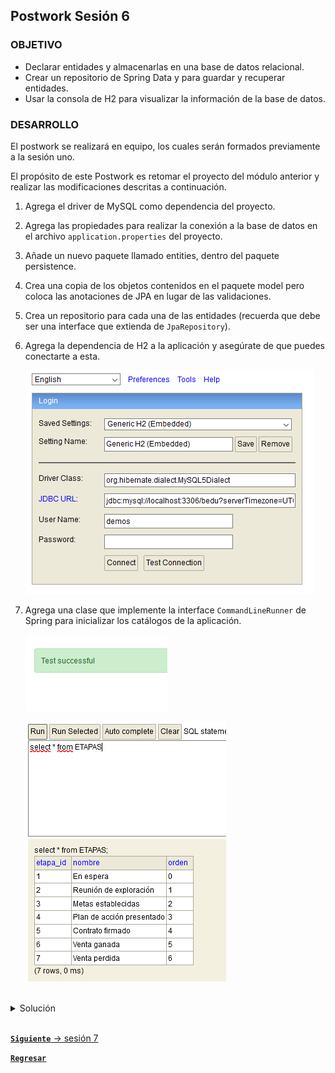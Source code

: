 ## Postwork Sesión 6

### OBJETIVO
- Declarar entidades y almacenarlas en una base de datos relacional.
- Crear un repositorio de Spring Data y para guardar y recuperar entidades.
- Usar la consola de H2 para visualizar la información de la base de datos.


### DESARROLLO

El postwork se realizará en equipo, los cuales serán formados previamente a la sesión uno.

El propósito de este Postwork es retomar el proyecto del módulo anterior y realizar las modificaciones descritas a continuación. 

1. Agrega el driver de MySQL como dependencia del proyecto.

2. Agrega las propiedades para realizar la conexión a la base de datos en el archivo `application.properties` del proyecto. 

3. Añade un nuevo paquete llamado entities, dentro del paquete persistence.

4. Crea una copia de los objetos contenidos en el paquete model pero coloca las anotaciones de JPA en lugar de las validaciones.

5. Crea un repositorio para cada una de las entidades (recuerda que debe ser una interface que extienda de `JpaRepository`).

6. Agrega la dependencia de H2 a la aplicación y asegúrate de que puedes conectarte a esta.

    ![imagen](img/img_01.png)

7. Agrega una clase que implemente la interface `CommandLineRunner` de Spring para inicializar los catálogos de la aplicación.

    ![imagen](img/img_02.png)

    ![imagen](img/img_03.png)



<br>

<details>
	<summary>Solución</summary>

1. Agrega el driver de MySQL como dependencia del proyecto.

    ```xml
    <dependency>
        <groupId>mysql</groupId>
        <artifactId>mysql-connector-java</artifactId>
        <scope>runtime</scope>
    </dependency>
    ```

2. Agrega las propiedades para realizar la conexión a la base de datos en el archivo `application.properties` del proyecto. 

    ```java
    spring.jpa.hibernate.ddl-auto=update
    spring.jpa.hibernate.generate_statistics=true
    spring.jpa.properties.hibernate.dialect=org.hibernate.dialect.MySQL5Dialect
    spring.datasource.driver-class-name=com.mysql.cj.jdbc.Driver
    spring.datasource.url=jdbc:mysql://localhost:3306/bedu?serverTimezone=UTC
    spring.datasource.username=demos
    spring.datasource.password=
    ```

3. Añade un nuevo paquete llamado entities, dentro del paquete persistence.

4. Crea una copia de los objetos contenidos en el paquete model pero coloca las anotaciones de JPA en lugar de las validaciones.

    ```java
    @Data
    @Table(name = "CLIENTES")
    @Entity
    @NoArgsConstructor
    public class Cliente {
        @Id
        @GeneratedValue(strategy = GenerationType.IDENTITY)
        private Long id;

        private String nombre;

        @Column(name = "correo_contacto", nullable = false)
        private String correoContacto;

        @Column(name = "numero_empleados")
        private String numeroEmpleados;

        private String direccion;
    }
    ```

    ```java
    @Data
    @Table(name = "ETAPAS")
    @Entity
    @NoArgsConstructor
    public class Etapa {
        @Id
        @GeneratedValue(strategy = GenerationType.IDENTITY)
        private Long etapaId;

        private String nombre;

        @Column(unique = true, nullable = false)
        private Integer orden;
    }
    ```

    ```java
    @Data
    @Table(name = "PRODUCTOS")
    @Entity
    @NoArgsConstructor
    public class Producto {
        @Id
        @GeneratedValue(strategy = GenerationType.IDENTITY)
        private Long id;

        private String nombre;

        private String categoria;

        private float precio;

        @Column(name = "numero_registro", length = 20)
        private String numeroRegistro;

        @Column(name = "fecha_creacion")
        private LocalDate fechaCreacion;
    }
    ```

    ```java
    @Data
    @Table(name = "VENTAS")
    @Entity
    @NoArgsConstructor
    public class Venta {
        @Id
        @GeneratedValue(strategy = GenerationType.IDENTITY)
        private long ventaId;

        private float monto;

        @OneToMany
        private List<Producto> productos;

        @ManyToOne
        private Cliente cliente;

        @Column(nullable = false)
        private LocalDateTime fechaCreacion;
    }
    ```

    ```java
    @Data
    @Table(name = "VISITAS")
    @Entity
    @NoArgsConstructor
    public class Visita {
        @Id
        @GeneratedValue(strategy = GenerationType.IDENTITY)
        private long id;

        @ManyToOne
        private Cliente cliente;

        @Column(nullable = false)
        private LocalDateTime fechaProgramada;

        @Column(nullable = false)
        private String direccion;

        @Column(nullable = false)
        private String proposito;

        @Column(nullable = false)
        private String vendedor;
    }
    ```

5. Crea un repositorio para cada una de las entidades (recuerda que debe ser una interface que extienda de `JpaRepository`).

    ```java
    public interface ClienteRepository extends JpaRepository<Cliente, Long> {
    }
    ```

    ```java
    public interface EtapaRepository extends JpaRepository<Etapa, Long> {
    }
    ```

    ```java
    public interface ProductoRepository extends JpaRepository<Producto, Long> {
    }
    ```

    ```java
    public interface VentaRepository extends JpaRepository<Venta, Long> {
    }
    ```

    ```java
    public interface VisitaRepository extends JpaRepository<Visita, Long> {
    }
    ```

6. Completa los mappers:

    ```java
    @Mapper(componentModel = "spring")
    public interface ClienteMapper {
        Cliente clienteModelToClienteEntity(org.bedu.java.backend.crm.model.Cliente clienteModel);

        org.bedu.java.backend.crm.model.Cliente clienteEntityToClienteModel(Cliente cliente);
    }
    ```

    ```java
    @Mapper(componentModel = "spring")
    public interface EtapaMapper {
        Etapa etapaModelToEtapaEntity(org.bedu.java.backend.crm.model.Etapa etapaModel);

        org.bedu.java.backend.crm.model.Etapa etapaEntityToEtapaModel(Etapa etapa);
    }
    ```

    ```java
    @Mapper(componentModel = "spring")
    public interface ProductoMapper {
        Producto productoModelToProductoEntity(org.bedu.java.backend.crm.model.Producto productoModel);

        org.bedu.java.backend.crm.model.Producto productoEntityToProductoModel(Producto producto);
    }
    ```

    ```java
    @Mapper(componentModel = "spring")
    public interface VentaMapper {
        Venta ventaModelToVentaEntity(org.bedu.java.backend.crm.model.Venta ventaModel);

        org.bedu.java.backend.crm.model.Venta ventaEntityToVentaModel(Venta venta);
    }
    ```

    ```java
    @Mapper(componentModel = "spring")
    public interface VisitaMapper {
        Visita visitaModelToVisitaEntity(org.bedu.java.backend.crm.model.Visita visitaModel);

        org.bedu.java.backend.crm.model.Visita visitaEntityToVisitaModel(Visita visita);
    }
    ```

6. Agrega la dependencia de H2 a la aplicación y asegúrate de que puedes conectarte a esta.

    ![imagen](img/img_01.png)

    ```xml
    <dependency>
        <groupId>com.h2database</groupId>
        <artifactId>h2</artifactId>
        <scope>runtime</scope>
    </dependency>
    ```

7. Agrega una clase que implemente la interface `CommandLineRunner` de Spring para inicializar los catálogos de la aplicación.

    ![imagen](img/img_02.png)

    ![imagen](img/img_03.png)

</details>

<br>

[**`Siguiente`** -> sesión 7](../../Sesion-07/)

[**`Regresar`**](../)